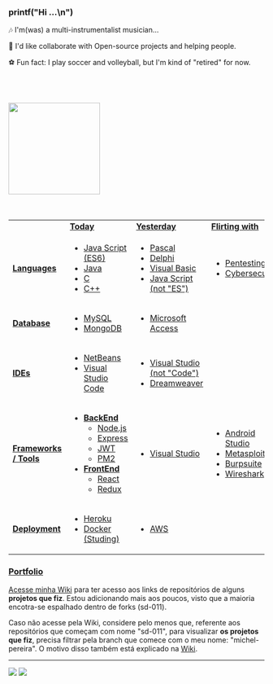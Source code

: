 ### printf("Hi ...\n")

<!--
**becauro/becauro** is a ✨ _special_ ✨ repository because its `README.md` (this file) appears on your GitHub profile.

Here are some ideas to get you started:

-->
<!--
- ![image](https://user-images.githubusercontent.com/61303294/132923036-e8dea2a2-736e-492d-b781-538a5ad642dd.png)
-->
   🎶  I'm(was) a multi-instrumentalist musician...

<!--
- ![image](https://user-images.githubusercontent.com/61303294/132922517-6d946203-e654-4e9c-9508-e1b9fbb4c46e.png)
-->
   🤝  I'd like collaborate with Open-source projects and helping people.

<!--
- ![image](https://user-images.githubusercontent.com/61303294/132925897-b5f8aafb-1ad3-49ca-a963-a913acdb2df5.png)
-->
   ⚽  Fun fact: I play soccer and volleyball, but I'm kind of "retired" for now.
 <br /><br /> <br /><br />
 <div>
  <a href="https://github.com/becauro">
  <img height="180em" src="https://github-readme-stats.vercel.app/api?username=becauro&show_icons=true&theme=dark&include_all_commits=true&count_private=true"/>
  <!--
  <img height="180em" src="https://github-readme-stats.vercel.app/api/top-langs/?username=becauro&layout=compact&langs_count=7&theme=dark"/>
  -->
</div>
<!--
<div style="display: inline_block"><br>
  <a href="https://en.wikipedia.org/wiki/HTML5" title="HTML5"><img align="center" alt="HTML Icon" height="30" width="40" src="https://raw.githubusercontent.com/devicons/devicon/master/icons/html5/html5-original.svg"></a>
  <a href="https://en.wikipedia.org/wiki/CSS#CSS_3" title="CSS3"><img align="center" alt="CSS Icon" height="30" width="40" src="https://raw.githubusercontent.com/devicons/devicon/master/icons/css3/css3-original.svg"></a>
  <a href="https://en.wikipedia.org/wiki/JavaScript" title="JS"><img align="center" alt="Js Icon" height="30" width="40" src="https://raw.githubusercontent.com/devicons/devicon/master/icons/javascript/javascript-plain.svg"></a>
  <a href="https://en.wikipedia.org/wiki/C_(programming_language)" title="C (programming language)"><img align="center" alt="C Icon" height="30" width="40" src="https://raw.githubusercontent.com/devicons/devicon/master/icons/c/c-original.svg"></a>
  <a href="https://nodejs.org/en/about/" title="NodeJS"><img align="center" alt="NodeJS Icon" height="30" width="40" src="https://raw.githubusercontent.com/devicons/devicon/master/icons/nodejs/nodejs-original.svg"></a>
  <a href="https://reactjs.org/" title="React"><img align="center" alt="React Icon" height="30" width="40" src="https://raw.githubusercontent.com/devicons/devicon/master/icons/react/react-original.svg"></a>
  <a href="https://redux.js.org/" title="Redux"><img align="center" alt="Redux Icon" height="30" width="40" src="https://raw.githubusercontent.com/devicons/devicon/master/icons/redux/redux-original.svg"></a>
  <a href="https://www.debian.org/index.en.html" title="Debian"><img align="center" alt="Linux Icon" height="30" width="40" src="https://raw.githubusercontent.com/devicons/devicon/master/icons/linux/linux-original.svg"></a>
  <a href="https://www.mysql.com/" title="MySQL"><img align="center" alt="mysql Icon" height="30" width="40" src="https://raw.githubusercontent.com/devicons/devicon/master/icons/mysql/mysql-original.svg"></a>
 <a href="https://www.mongodb.com/" title="MongoDB"><img align="center" alt="mongodb Icon" height="30" width="40" src="https://raw.githubusercontent.com/devicons/devicon/master/icons/mongodb/mongodb-original.svg"></a>
    <a href="https://expressjs.com" title="Express"><img align="center" alt="express Icon" height="30" width="40" src="https://raw.githubusercontent.com/devicons/devicon/master/icons/express/express-original.svg"></a>
 <a href="https://git-scm.com/" title="Git"><img align="center" alt="git Icon" height="30" width="40" src="https://raw.githubusercontent.com/devicons/devicon/master/icons/git/git-original.svg"></a>
 <a href="https://code.visualstudio.com/" title="VSCode"><img align="center" alt="vscode Icon" height="30" width="40" src="https://raw.githubusercontent.com/devicons/devicon/master/icons/vscode/vscode-original.svg"></a>
-->
<br /><br />
</div>

<table>
<tr>
   <td></td>
   <td><b>Today</b></td>
   <td><b>Yesterday</b></td>
   <td><b>Flirting with</b></td>
</tr>
<tr><td><b>Languages<b></td>
      <td> <!-- TODAY -->
         <ul>
            <li>Java Script (ES6)</li>
            <li>Java</li>
            <li>C</li>
            <li>C++</li>
         </ul>
      </td>
      <td> <!-- YESTERDAY -->
         <ul>
            <li>Pascal</li>
            <li>Delphi</li>
            <li>Visual Basic</li>
            <li>Java Script (not "ES")</li>
         </ul>
      </td>
      <td> <!-- FLIRTING -->
         <ul>
            <li>Pentesting</li>
            <li>Cybersecurity</li>
         </ul>
      </td>
</tr>
<tr><td><b>Database</b></td>
   <td> <!-- TODAY -->
     <ul>
         <li> MySQL </li>
         <li> MongoDB </li>
      </ul>
   </td>
   <td> <!-- YESTERDAY -->
      <ul>
         <li> Microsoft Access </li>
      </ul>
   </td>
   <td> <!-- FLIRTING -->
   </td>
</tr>
<tr><td><b>IDEs</b></td>
   <td>  <!-- TODAY -->
      <ul>
         <li>NetBeans</li>
         <li>Visual Studio Code</li>
      </ul>
   </td> 
   <td> <!-- YESTERDAY -->
      <ul> 
          <li>Visual Studio (not "Code")</li>
          <li>Dreamweaver</li>
      </ul>
   </td>
   <td> <!-- FLIRTING -->
   </td>
   </tr>
<tr><td><b>Frameworks / Tools</b></td>
   <td>  <!-- TODAY -->
      <ul>
         <li><b>BackEnd</b> <br/>
            <ul>
               <li>Node.js</li>
               <li>Express</li>
               <li>JWT</li>
               <li>PM2</li>
            </ul>
         </li>
         <li><b>FrontEnd</b>
            <ul>
               <li>React</li>
               <li>Redux</li>
            </ul>
         </li>
      </ul>
   </td>
   <td> <!-- YESTERDAY -->
       <ul> 
         <li>Visual Studio</li>
      </ul>
   </td>
   <td><!-- FLIRTING -->
      <ul>
         <li> Android Studio</li>
         <li> Metasploit</li>
         <li> Burpsuite</li>
         <li> Wireshark</li>
      </ul>
   </td></tr>
<tr><td><b>Deployment</b></td>
<td><!-- TODAY -->
   <ul> 
      <li>Heroku</li>
      <li>Docker (Studing)</li>
   </ul>
</td>
<td><!-- YESTERDAY -->
   <ul> 
      <li>AWS</li>
   </ul>
</td>

<td><!-- FLIRTING -->
</td>
</tr>
</table>

### Portfolio
   
   Acesse minha [Wiki](https://github.com/becauro/becauro/wiki) para ter acesso aos links de repositórios de alguns **projetos que fiz**.
   Estou adicionando mais aos poucos, visto que a maioria encotra-se espalhado dentro de forks (sd-011).
   
   Caso não acesse pela Wiki, considere pelo menos que, referente aos repositórios que começam com nome "sd-011", para visualizar **os projetos que fiz**, precisa filtrar pela branch que comece com o meu nome: "michel-pereira".
   O motivo disso também está explicado na [Wiki](https://github.com/becauro/becauro/wiki).
   
---

<div> 
  <a href = "mailto:michelbecauro@gmail.com"><img src="https://img.shields.io/badge/-Gmail-%23333?style=for-the-badge&logo=gmail&logoColor=white" target="_blank"></a>
  <a href="https://www.linkedin.com/in/becauro" target="_blank"><img src="https://img.shields.io/badge/-LinkedIn-%230077B5?style=for-the-badge&logo=linkedin&logoColor=white" target="_blank"></a>  
</div>

